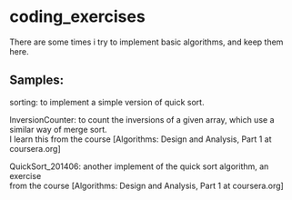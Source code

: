 coding_exercises
================

There are some times i try to implement basic algorithms, and keep them here. 


Samples: 
---- 
sorting: to implement a simple version of quick sort.   
       
InversionCounter: to count the inversions of a given array, which use a similar way of merge sort.   
I learn this from the course [Algorithms: Design and Analysis, Part 1 at coursera.org]    

QuickSort_201406: another implement of the quick sort algorithm, an exercise  
from the course [Algorithms: Design and Analysis, Part 1 at coursera.org]      
  
  
